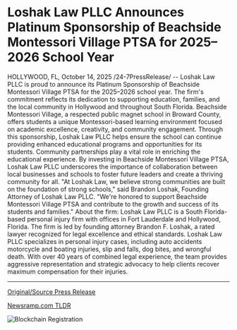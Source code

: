 # Loshak Law PLLC Announces Platinum Sponsorship of Beachside Montessori Village PTSA for 2025–2026 School Year

HOLLYWOOD, FL, October 14, 2025 /24-7PressRelease/ -- Loshak Law PLLC is proud to announce its Platinum Sponsorship of Beachside Montessori Village PTSA for the 2025–2026 school year. The firm's commitment reflects its dedication to supporting education, families, and the local community in Hollywood and throughout South Florida.  Beachside Montessori Village, a respected public magnet school in Broward County, offers students a unique Montessori-based learning environment focused on academic excellence, creativity, and community engagement. Through this sponsorship, Loshak Law PLLC helps ensure the school can continue providing enhanced educational programs and opportunities for its students.  Community partnerships play a vital role in enriching the educational experience. By investing in Beachside Montessori Village PTSA, Loshak Law PLLC underscores the importance of collaboration between local businesses and schools to foster future leaders and create a thriving community for all.  "At Loshak Law, we believe strong communities are built on the foundation of strong schools," said Brandon Loshak, Founding Attorney of Loshak Law PLLC. "We're honored to support Beachside Montessori Village PTSA and contribute to the growth and success of its students and families."  About the firm:  Loshak Law PLLC is a South Florida-based personal injury firm with offices in Fort Lauderdale and Hollywood, Florida. The firm is led by founding attorney Brandon F. Loshak, a rated lawyer recognized for legal excellence and ethical standards. Loshak Law PLLC specializes in personal injury cases, including auto accidents motorcycle and boating injuries, slip and falls, dog bites, and wrongful death. With over 40 years of combined legal experience, the team provides aggressive representation and strategic advocacy to help clients recover maximum compensation for their injuries. 

---

[Original/Source Press Release](https://www.24-7pressrelease.com/press-release/527587/loshak-law-pllc-announces-platinum-sponsorship-of-beachside-montessori-village-ptsa-for-20252026-school-year)
                    

[Newsramp.com TLDR](https://newsramp.com/curated-news/loshak-law-backs-beachside-montessori-with-platinum-sponsorship/0662f1cb148747c7e28b58ab54bfd4d1) 

 

 



![Blockchain Registration](https://cdn.newsramp.app/24-7PressRelease/qrcode/2510/14/epicKzMS.webp)